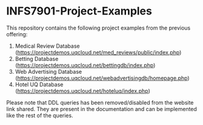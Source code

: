 # INFS7901-Project-Examples

This repository contains the following project examples from the previous offering:
1) Medical Review Database (https://projectdemos.uqcloud.net/med_reviews/public/index.php)
2) Betting Database (https://projectdemos.uqcloud.net/bettingdb/index.php)
3) Web Advertising Database (https://projectdemos.uqcloud.net/webadvertisingdb/homepage.php)
4) Hotel UQ Database (https://projectdemos.uqcloud.net/hoteluq/index.php)

Please note that DDL queries has been removed/disabled from the website link shared. They are present in the documentation and can be implemented like the rest of the queries.
